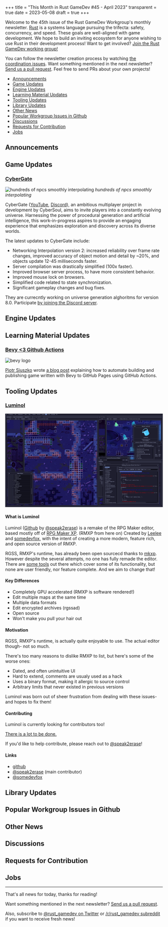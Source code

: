 +++
title = "This Month in Rust GameDev #45 - April 2023"
transparent = true
date = 2023-05-08
draft = true
+++

<!-- no toc -->

<!-- Check the post with markdownlint-->

Welcome to the 45th issue of the Rust GameDev Workgroup's
monthly newsletter.
[Rust] is a systems language pursuing the trifecta:
safety, concurrency, and speed.
These goals are well-aligned with game development.
We hope to build an inviting ecosystem for anyone wishing
to use Rust in their development process!
Want to get involved? [Join the Rust GameDev working group!][join]

You can follow the newsletter creation process
by watching [the coordination issues][coordination].
Want something mentioned in the next newsletter?
[Send us a pull request][pr].
Feel free to send PRs about your own projects!

[Rust]: https://rust-lang.org
[join]: https://github.com/rust-gamedev/wg#join-the-fun
[pr]: https://github.com/rust-gamedev/rust-gamedev.github.io
[coordination]: https://github.com/rust-gamedev/rust-gamedev.github.io/issues?q=label%3Acoordination

- [Announcements](#announcements)
- [Game Updates](#game-updates)
- [Engine Updates](#engine-updates)
- [Learning Material Updates](#learning-material-updates)
- [Tooling Updates](#tooling-updates)
- [Library Updates](#library-updates)
- [Other News](#other-news)
- [Popular Workgroup Issues in Github](#popular-workgroup-issues-in-github)
- [Discussions](#discussions)
- [Requests for Contribution](#requests-for-contribution)
- [Jobs](#jobs)

<!--
Ideal section structure is:

```
### [Title]

![image/GIF description](image link)
_image caption_

A paragraph or two with a summary and [useful links].

_Discussions:
[/r/rust](https://reddit.com/r/rust/todo),
[twitter](https://twitter.com/todo/status/123456)_

[Title]: https://first.link
[useful links]: https://other.link
```

If needed, a section can be split into subsections with a "------" delimiter.
-->

## Announcements

## Game Updates

### [CyberGate][cybergate-yt]

![hundreds of npcs smoothly interpolating](cybergate.jpg)
_hundreds of npcs smoothly interpolating_

CyberGate ([YouTube][cybergate-yt], [Discord][cybergate-dis]),
an ambitious multiplayer project in development by CyberSoul,
aims to invite players into a constantly evolving universe.
Harnessing the power of procedural generation and artificial intelligence,
this work-in-progress aspires to provide an engaging experience
that emphasizes exploration and discovery across its diverse worlds.

The latest updates to CyberGate include:

- Networking Interpolation version 2:
  increased reliability over frame rate changes,
  improved accuracy of object motion and detail by ~20%,
  and objects update 12-45 milliseconds faster.
- Server compilation was drastically simplified (100x faster).
- Improved browser server process, to have more consistent behavior.
- Improved mouse lock on browsers.
- Simplified code related to state synchronization.
- Significant gameplay changes and bug fixes.

They are currecntly working on universe generation alghoritms for version 8.0.
Participate [by joining the Discord server][cybergate-dis].

[cybergate-yt]: https://youtube.com/channel/UClrsOso3Xk2vBWqcsHC3Z4Q
[cybergate-dis]: https://discord.gg/R7DkHqw7zJ

## Engine Updates

## Learning Material Updates

### [Bevy <3 Github Actions][bevy-github-actions-blog]

![bevy logo](bevy_github_actions.png)

[Piotr Siuszko][piotr-siuszko] wrote [a blog post][bevy-github-actions-blog]
explaining how to automate building and publishing game written with Bevy
to GitHub Pages using GitHub Actions.

[piotr-siuszko]: https://mastodon.gamedev.place/@MevLyshkin
[bevy-github-actions-blog]: https://mevlyshkin.com/blog/bevy-github-actions

## Tooling Updates

### [Luminol][luminol-github]

![Luminol Screenshot](./luminol.png)

#### What is Luminol

Luminol ([Github][luminol-github] by [@speak2erase][@speak2erase]) is a remake
of the RPG Maker editor,
based mostly off of
[RPG Maker XP](https://store.steampowered.com/app/235900/RPG_Maker_XP/).
(RMXP from here on)
Created by [Leelee][@speak2erase] and [somedevfox][@somedevfox],
with the intent of creating a more modern, feature rich,
and open source version of RMXP.

RGSS, RMXP's runtime, has already been open sourcecd thanks to [mkxp](https://github.com/Ancurio/mkxp).
However despite the several attempts, no one has fully remade the editor.
There are [some tools](https://github.com/20kdc/gabien-app-r48) out there which
cover some of its functionality, but none are user friendly, nor feature complete.
And we aim to change that!

#### Key Differences

- Completely GPU accelerated (RMXP is software rendered!)
- Edit multiple maps at the same time
- Multiple data formats
- Edit encrypted archives (rgssad)
- Open source
- Won't make you pull your hair out

#### Motivation

RGSS, RMXP's runtime, is actually quite enjoyable to use.
The actual editor though- not so much.

There's too many reasons to dislike RMXP to list, but here's some of the worse ones:

- Dated, and often unintuitive UI
- Hard to extend, comments are usualy used as a hack
- Uses a binary format, making it allergic to source control
- Arbitrary limits that never existed in previous versions

Luminol was born out of sheer frustration from dealing with these issues-
and hopes to fix them!

#### Contributing

Luminol is currently looking for contributors too!

[There is a lot to be done.](https://github.com/Astrabit-ST/Luminol/issues)

If you'd like to help contribute, please reach out to [@speak2erase][@speak2erase]!

#### Links

- [github][luminol-github]
- [@speak2erase][@speak2erase] (main contributor)
- [@somedevfox][@somedevfox]

[luminol-github]: https://github.com/Astrabit-ST/Luminol
[@speak2erase]: https://github.com/Speak2Erase
[@somedevfox]: https://github.com/somedevfox

## Library Updates

## Popular Workgroup Issues in Github

<!-- Up to 10 links to interesting issues -->

## Other News

<!-- One-liners for plan items that haven't got their own sections. -->

## Discussions

<!-- Links to handpicked reddit/twitter/urlo/etc threads that provide
useful information -->

## Requests for Contribution

<!-- Links to "good first issue"-labels or direct links to specific tasks -->

## Jobs

<!-- An optional section for new jobs related to Rust gamedev -->

------

That's all news for today, thanks for reading!

Want something mentioned in the next newsletter?
[Send us a pull request][pr].

Also, subscribe to [@rust_gamedev on Twitter][@rust_gamedev]
or [/r/rust_gamedev subreddit][/r/rust_gamedev] if you want to receive fresh news!

<!--
TODO: Add real links and un-comment once this post is published
**Discuss this post on**:
[/r/rust_gamedev](TODO),
[Mastodon](TODO),
[Twitter](TODO),
[Discord](https://discord.gg/yNtPTb2).
-->

[/r/rust_gamedev]: https://reddit.com/r/rust_gamedev
[@rust_gamedev]: https://twitter.com/rust_gamedev

